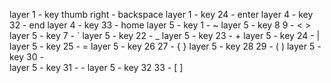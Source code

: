 layer 1 - key thumb right - backspace
layer 1 - key 24 - enter
layer 4 - key 32 - end
layer 4 - key 33 - home
layer 5 - key 1 - ~
layer 5 - key 8 9 - < >
layer 5 - key 7 - `
layer 5 - key 22 - \_
layer 5 - key 23 - +
layer 5 - key 24 - |
layer 5 - key 25 - =
layer 5 - key 26 27 - { }
layer 5 - key 28 29 - ( )
layer 5 - key 30 - \
layer 5 - key 31 - -
layer 5 - key 32 33 - [ ]

